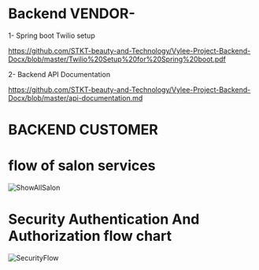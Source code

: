 # Backend VENDOR-
 1- Spring boot Twilio setup 
 
 https://github.com/STKT-beauty-and-Technology/Vylee-Project-Backend-Docx/blob/master/Twilio%20Setup%20for%20Spring%20boot.pdf

 2- Backend API Documentation

 https://github.com/STKT-beauty-and-Technology/Vylee-Project-Backend-Docx/blob/master/api-documentation.md

 # BACKEND CUSTOMER

 # flow of salon services
 
![ShowAllSalon](https://github.com/user-attachments/assets/6c9d633b-286c-4e42-b1c1-376af7f24506)

# Security Authentication And Authorization flow chart

![SecurityFlow](https://github.com/user-attachments/assets/cf1bf1f3-66b5-44a5-8c66-8e0c79d00d91)
